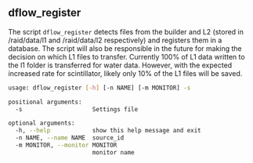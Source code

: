 ## dflow_register

The script `dflow_register` detects files from the builder and L2 (stored in /raid/data/l1 and /raid/data/l2 respectively) and registers them in a database. The script will also be responsible in the future for making the decision on which L1 files to transfer. Currently 100% of L1 data written to the l1 folder is transferred for water data. However, with the expected increased rate for scintillator, likely only 10% of the L1 files will be saved.

```bash
usage: dflow_register [-h] [-n NAME] [-m MONITOR] -s

positional arguments:
  -s                    Settings file

optional arguments:
  -h, --help            show this help message and exit
  -n NAME, --name NAME  source_id
  -m MONITOR, --monitor MONITOR
                        monitor name
```
